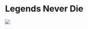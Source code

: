 # Legends Never Die



<p>
  <img src=https://i.giphy.com/media/v1.Y2lkPTc5MGI3NjExdTB1Y3p4aW5uaDZ1N2NxaGZrempqdjM5em42aWxneXhvaTIydGU4OCZlcD12MV9pbnRlcm5hbF9naWZfYnlfaWQmY3Q9Zw/Rd7pEbE7rjZz8vySuU/giphy.gif>
</p>
